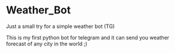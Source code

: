 # Weather_Bot
Just a small try for a simple weather bot (TG)

This is my first python bot for telegram and it can send you weather forecast of any city in the world ;)
